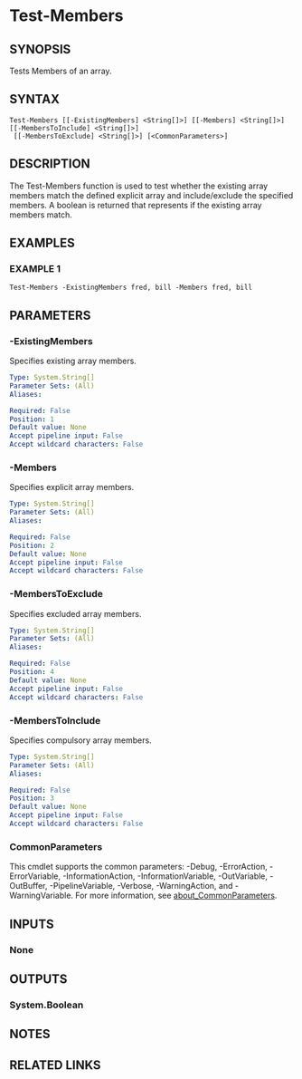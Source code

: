 
# Test-Members

## SYNOPSIS
Tests Members of an array.

## SYNTAX

```
Test-Members [[-ExistingMembers] <String[]>] [[-Members] <String[]>] [[-MembersToInclude] <String[]>]
 [[-MembersToExclude] <String[]>] [<CommonParameters>]
```

## DESCRIPTION
The Test-Members function is used to test whether the existing array members match the defined explicit array
and include/exclude the specified members.
A boolean is returned that represents if the existing array members
match.

## EXAMPLES

### EXAMPLE 1
```
Test-Members -ExistingMembers fred, bill -Members fred, bill
```

## PARAMETERS

### -ExistingMembers
Specifies existing array members.

```yaml
Type: System.String[]
Parameter Sets: (All)
Aliases:

Required: False
Position: 1
Default value: None
Accept pipeline input: False
Accept wildcard characters: False
```

### -Members
Specifies explicit array members.

```yaml
Type: System.String[]
Parameter Sets: (All)
Aliases:

Required: False
Position: 2
Default value: None
Accept pipeline input: False
Accept wildcard characters: False
```

### -MembersToExclude
Specifies excluded array members.

```yaml
Type: System.String[]
Parameter Sets: (All)
Aliases:

Required: False
Position: 4
Default value: None
Accept pipeline input: False
Accept wildcard characters: False
```

### -MembersToInclude
Specifies compulsory array members.

```yaml
Type: System.String[]
Parameter Sets: (All)
Aliases:

Required: False
Position: 3
Default value: None
Accept pipeline input: False
Accept wildcard characters: False
```

### CommonParameters
This cmdlet supports the common parameters: -Debug, -ErrorAction, -ErrorVariable, -InformationAction, -InformationVariable, -OutVariable, -OutBuffer, -PipelineVariable, -Verbose, -WarningAction, and -WarningVariable. For more information, see [about_CommonParameters](http://go.microsoft.com/fwlink/?LinkID=113216).

## INPUTS

### None
## OUTPUTS

### System.Boolean
## NOTES

## RELATED LINKS
